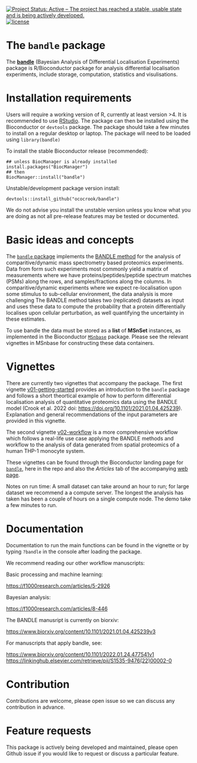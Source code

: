 [![Project Status: Active – The project has reached a stable, usable state and is being actively developed.](https://www.repostatus.org/badges/latest/active.svg)](https://www.repostatus.org/#active)
[![license](https://img.shields.io/badge/license-Artistic--2.0-brightgreen.svg)](https://opensource.org/licenses/Artistic-2.0)

# The `bandle` package


The [**bandle**](https://ococrook.github.io/bandle/) (Bayesian Analysis of Differential Localisation Experiments) package is R/Bioconductor package for analysis differential localisation experiments, include storage, computation, statistics and visulisations. 


# Installation requirements

Users will require a working version of R, currently at least version >4. It is recommended to use [RStudio](https://www.rstudio.com). The package can then be installed using the Bioconductor or `devtools` package. The package should take a few minutes to install on a regular desktop or laptop. The package will need to be loaded using `library(bandle)`

To install the stable Bioconductor release (recommended):

```{r,}
## unless BiocManager is already installed
install.packages("BiocManager")
## then
BiocManager::install("bandle")
```


Unstable/development package version install:

```{r,}
devtools::install_github("ococrook/bandle")
```

We do not advise you install the unstable version unless you know what you are doing as not all pre-release features may be tested or documented.


# Basic ideas and concepts

The [`bandle` package](https://bioconductor.org/packages/bandle) implements the [BANDLE method](https://www.biorxiv.org/content/10.1101/2021.01.04.425239v3) for the analysis of comparitive/dynamic mass spectrometry based proteomics experiments. Data from form such experiments most commonly yield a matrix of measurements where we have proteins/peptides/peptide spectrum matches (PSMs) along the rows, and samples/fractions along the columns. In comparitive/dynamic experiments where we expect re-localisation upon some stimulus to sub-cellular environment, the data analysis is more challenging The BANDLE method takes two (replicated) datasets as input and uses these data to compute the probability that a protein differentially localises upon cellular perturbation, as well quantifying the uncertainty in these estimates.

To use bandle the data must be stored as a **list** of **MSnSet** instances, as implemented in the Bioconductor [`MSnbase`](https://bioconductor.org/packages/release/bioc/html/MSnbase.html) package. Please see the relevant vignettes in MSnbase for constructing these data containers.

# Vignettes

There are currently two vignettes that accompany the package. The first vignette [v01-getting-started](https://ococrook.github.io/bandle/articles/v01-getting-started.html) provides an introduction to the `bandle` package and follows a short theortical example of how to perform differential localisation analysis of quantitative proteomics data using the BANDLE model (Crook et al. 2022 doi: https://doi.org/10.1101/2021.01.04.425239). Explanation and general recommendations of the input parameters are provided in this vignette.

The second vignette [v02-workflow](https://ococrook.github.io/bandle/articles/v02-workflow.html) is a more comprehensive workflow which follows a real-life use case applying the BANDLE methods and workflow to the analysis of data generated from spatial proteomics of a human THP-1 monocyte system.

These vignettes can be found through the Bioconductor landing page for [`bandle`](https://bioconductor.org/packages/bandle), here in the repo and also the *Articles* tab of the accompanying [web page](https://ococrook.github.io/bandle).

Notes on run time: A small dataset can take around an hour to run; for large dataset we recommend a a compute server. The longest the analysis has taken has been a couple of hours on a single compute node. The demo take a few minutes to run.

# Documentation

Documentation to run the main functions can be found in the vignette or by typing `?bandle` in the console after loading the package. 

We recommend reading our other workflow manuscripts:

Basic processing and machine learning:

https://f1000research.com/articles/5-2926

Bayesian analysis:

https://f1000research.com/articles/8-446

The BANDLE manusript is currently on biorxiv:

https://www.biorxiv.org/content/10.1101/2021.01.04.425239v3


For manuscripts that apply bandle, see:

https://www.biorxiv.org/content/10.1101/2022.01.24.477541v1
https://linkinghub.elsevier.com/retrieve/pii/S1535-9476(22)00002-0

# Contribution

Contributions are welcome, please open issue so we can discuss any contribution in advance.

# Feature requests

This package is actively being developed and maintained, please open Github issue if you would like to request or discuss a particular feature.
